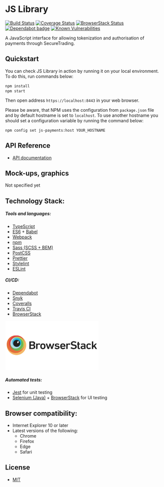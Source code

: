 # JS Library

[![Build Status](https://travis-ci.org/SecureTrading/js-payments.svg?branch=develop)](https://travis-ci.org/SecureTrading/js-payments) <!-- Coveralls --> [![Coverage Status](https://coveralls.io/repos/github/SecureTrading/js-payments/badge.svg?branch=develop)](https://coveralls.io/github/SecureTrading/js-payments?branch=develop) <!-- Browserstack --> [![BrowserStack Status](https://automate.browserstack.com/badge.svg?badge_key=MmtHNitGbnZGQkU2SUtjMnhaVzU1TmQvQmY0ekdUWWNSMjQyQlBjelo2TT0tLVJaTlpOUURWcUFGZ0pMaWNkb0ozNWc9PQ==--b7ca641d77507875feedba229c56cb484a5546ad)](https://automate.browserstack.com/public-build/MmtHNitGbnZGQkU2SUtjMnhaVzU1TmQvQmY0ekdUWWNSMjQyQlBjelo2TT0tLVJaTlpOUURWcUFGZ0pMaWNkb0ozNWc9PQ==--b7ca641d77507875feedba229c56cb484a5546ad) <!-- Dependabot --> [![Dependabot badge](https://img.shields.io/badge/Dependabot-enabled-brightgreen.svg)](https://app.dependabot.com/) <!-- Snyk --> [![Known Vulnerabilities](https://snyk.io/test/github/SecureTrading/js-payments/develop/badge.svg)](https://snyk.io/test/github/SecureTrading/js-payments/develop)

A JavaScript interface for allowing tokenization and authorisation of payments through SecureTrading.

## Quickstart

You can check JS Library in action by running it on your local environment. To do this, run commands below:

```
npm install
npm start
```

Then open address `https://localhost:8443` in your web browser.

Please be aware, that NPM uses the configuration from `package.json` file and by default hostname is set to `localhost`. To use another hostname you should set a configuration variable by running the command below:

```
npm config set js-payments:host YOUR_HOSTNAME
```

## API Reference

- [API documentation](https://docs.securetrading.com/document/api/getting-started/)

## Mock-ups, graphics

Not specified yet

## Technology Stack:

##### Tools and languages:

- [TypeScript](https://www.typescriptlang.org/)
- [ES6](https://developer.mozilla.org/en-US/docs/Web/JavaScript) + [Babel](https://babeljs.io/)
- [Webpack](https://webpack.js.org/)
- [npm](https://www.npmjs.com/)
- [Sass (SCSS + BEM)](https://sass-lang.com/)
- [PostCSS](https://postcss.org/)
- [Prettier](https://prettier.io/)
- [Stylelint](https://stylelint.io/)
- [ESLint](https://eslint.org/)

##### CI/CD:

- [Dependabot](https://dependabot.com/)
- [Snyk](https://snyk.io/)
- [Coveralls](https://coveralls.io/)
- [Travis CI](https://travis-ci.org/)
- [BrowserStack](https://www.browserstack.com/)

[<img alt="BrowserStack" src="browserstack-logo.png" width="300" />](https://www.browserstack.com/)

##### Automated tests:

- [Jest](https://jestjs.io/) for unit testing
- [Selenium (Java)](https://www.seleniumhq.org/) + [BrowserStack](https://www.browserstack.com/) for UI testing

## Browser compatibility:

- Internet Explorer 10 or later
- Latest versions of the following:
  - Chrome
  - Firefox
  - Edge
  - Safari

## License

- [MIT](https://opensource.org/licenses/MIT)
